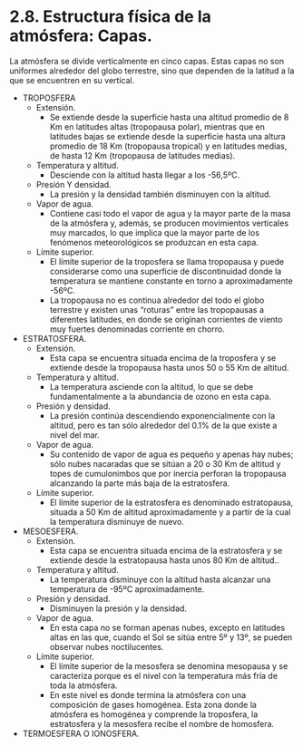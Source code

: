 
# 2.8. Estructura física de la atmósfera: Capas.

La atmósfera se divide verticalmente en cinco capas. Estas capas no son uniformes alrededor del globo terrestre, sino que dependen de la latitud a la que se encuentren en su vertical.

- TROPOSFERA
	- Extensión.
		- Se extiende desde la superficie hasta una altitud promedio de 8 Km en latitudes altas (tropopausa polar), mientras que en latitudes bajas se extiende desde la superficie hasta una altura promedio de 18 Km (tropopausa tropical) y en latitudes medias, de hasta 12 Km (tropopausa de latitudes medias).
	- Temperatura y altitud.
		- Desciende con la altitud hasta llegar a los -56,5ºC.
	- Presión Y densidad.
		- La presión y la densidad también disminuyen con la altitud.
	- Vapor de agua.
		- Contiene casi todo el vapor de agua y la mayor parte de la masa de la atmósfera y, además, se producen movimientos verticales muy marcados, lo que implica que la mayor parte de los fenómenos meteorológicos se produzcan en esta capa.
	- Límite superior.
		- El límite superior de la troposfera se llama tropopausa y puede considerarse como una superficie de discontinuidad donde la temperatura se mantiene constante en torno a aproximadamente -56ºC.
		- La tropopausa no es continua alrededor del todo el globo terrestre y existen unas “roturas” entre las tropopausas a diferentes latitudes, en donde se originan corrientes de viento muy fuertes denominadas corriente en chorro.
- ESTRATOSFERA.
	- Extensión.
		- Esta capa se encuentra situada encima de la troposfera y se extiende desde la tropopausa hasta unos 50 o 55 Km de altitud.
	- Temperatura y altitud.
		- La temperatura asciende con la altitud, lo que se debe fundamentalmente a la abundancia de ozono en esta capa.
	- Presión y densidad.
		- La presión continúa descendiendo exponencialmente con la altitud, pero es tan sólo alrededor del 0.1% de la que existe a nivel del mar.
	- Vapor de agua.
		- Su contenido de vapor de agua es pequeño y apenas hay nubes; sólo nubes nacaradas que se sitúan a 20 o 30 Km de altitud y topes de cumulonimbos que por inercia perforan la tropopausa alcanzando la parte más baja de la estratosfera.
	- Límite superior.
		- El límite superior de la estratosfera es denominado estratopausa, situada a 50 Km de altitud aproximadamente y a partir de la cual la temperatura disminuye de nuevo.
- MESOESFERA.
	- Extensión.
		- Esta capa se encuentra situada encima de la estratosfera y se extiende desde la estratopausa hasta unos 80 Km de altitud..
	- Temperatura y altitud.
		- La temperatura disminuye con la altitud hasta alcanzar una temperatura de -95ºC aproximadamente.
	- Presión y densidad.
		- Disminuyen la presión y la densidad.
	- Vapor de agua.
		- En esta capa no se forman apenas nubes, excepto en latitudes altas en las que, cuando el Sol se sitúa entre 5º y 13º, se pueden observar nubes noctilucentes.
	- Límite superior.
		- El límite superior de la mesosfera se denomina mesopausa y se caracteriza porque es el nivel con la temperatura más fría de toda la atmósfera.
		- En este nivel es donde termina la atmósfera con una composición de gases homogénea. Esta zona donde la atmósfera es homogénea y comprende la troposfera, la estratosfera y la mesosfera recibe el nombre de homosfera.
- TERMOESFERA O IONOSFERA.

